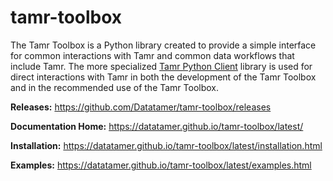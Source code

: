 # tamr-toolbox
The Tamr Toolbox is a Python library created to provide a simple interface for common interactions with Tamr and common data workflows that include Tamr. The more specialized [Tamr Python Client](https://github.com/Datatamer/tamr-client) library is used for direct interactions with Tamr in both the development of the Tamr Toolbox and in the recommended use of the Tamr Toolbox.

__Releases:__ https://github.com/Datatamer/tamr-toolbox/releases 

__Documentation Home:__ https://datatamer.github.io/tamr-toolbox/latest/

__Installation:__ https://datatamer.github.io/tamr-toolbox/latest/installation.html

__Examples:__ https://datatamer.github.io/tamr-toolbox/latest/examples.html
